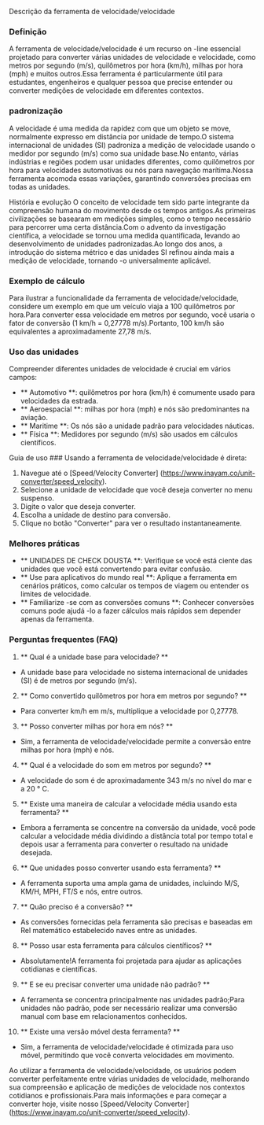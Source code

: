 Descrição da ferramenta de velocidade/velocidade

### Definição
A ferramenta de velocidade/velocidade é um recurso on -line essencial projetado para converter várias unidades de velocidade e velocidade, como metros por segundo (m/s), quilômetros por hora (km/h), milhas por hora (mph) e muitos outros.Essa ferramenta é particularmente útil para estudantes, engenheiros e qualquer pessoa que precise entender ou converter medições de velocidade em diferentes contextos.

### padronização
A velocidade é uma medida da rapidez com que um objeto se move, normalmente expresso em distância por unidade de tempo.O sistema internacional de unidades (SI) padroniza a medição de velocidade usando o medidor por segundo (m/s) como sua unidade base.No entanto, várias indústrias e regiões podem usar unidades diferentes, como quilômetros por hora para velocidades automotivas ou nós para navegação marítima.Nossa ferramenta acomoda essas variações, garantindo conversões precisas em todas as unidades.

História e evolução
O conceito de velocidade tem sido parte integrante da compreensão humana do movimento desde os tempos antigos.As primeiras civilizações se basearam em medições simples, como o tempo necessário para percorrer uma certa distância.Com o advento da investigação científica, a velocidade se tornou uma medida quantificada, levando ao desenvolvimento de unidades padronizadas.Ao longo dos anos, a introdução do sistema métrico e das unidades SI refinou ainda mais a medição de velocidade, tornando -o universalmente aplicável.

### Exemplo de cálculo
Para ilustrar a funcionalidade da ferramenta de velocidade/velocidade, considere um exemplo em que um veículo viaja a 100 quilômetros por hora.Para converter essa velocidade em metros por segundo, você usaria o fator de conversão (1 km/h = 0,27778 m/s).Portanto, 100 km/h são equivalentes a aproximadamente 27,78 m/s.

### Uso das unidades
Compreender diferentes unidades de velocidade é crucial em vários campos:
- ** Automotivo **: quilômetros por hora (km/h) é comumente usado para velocidades da estrada.
- ** Aeroespacial **: milhas por hora (mph) e nós são predominantes na aviação.
- ** Maritime **: Os nós são a unidade padrão para velocidades náuticas.
- ** Física **: Medidores por segundo (m/s) são usados ​​em cálculos científicos.

Guia de uso ###
Usando a ferramenta de velocidade/velocidade é direta:
1. Navegue até o [Speed/Velocity Converter] (https://www.inayam.co/unit-converter/speed_velocity).
2. Selecione a unidade de velocidade que você deseja converter no menu suspenso.
3. Digite o valor que deseja converter.
4. Escolha a unidade de destino para conversão.
5. Clique no botão "Converter" para ver o resultado instantaneamente.

### Melhores práticas
- ** UNIDADES DE CHECK DOUSTA **: Verifique se você está ciente das unidades que você está convertendo para evitar confusão.
- ** Use para aplicativos do mundo real **: Aplique a ferramenta em cenários práticos, como calcular os tempos de viagem ou entender os limites de velocidade.
- ** Familiarize -se com as conversões comuns **: Conhecer conversões comuns pode ajudá -lo a fazer cálculos mais rápidos sem depender apenas da ferramenta.

### Perguntas frequentes (FAQ)

1. ** Qual é a unidade base para velocidade? **
- A unidade base para velocidade no sistema internacional de unidades (SI) é de metros por segundo (m/s).

2. ** Como convertido quilômetros por hora em metros por segundo? **
- Para converter km/h em m/s, multiplique a velocidade por 0,27778.

3. ** Posso converter milhas por hora em nós? **
- Sim, a ferramenta de velocidade/velocidade permite a conversão entre milhas por hora (mph) e nós.

4. ** Qual é a velocidade do som em metros por segundo? **
- A velocidade do som é de aproximadamente 343 m/s no nível do mar e a 20 ° C.

5. ** Existe uma maneira de calcular a velocidade média usando esta ferramenta? **
- Embora a ferramenta se concentre na conversão da unidade, você pode calcular a velocidade média dividindo a distância total por tempo total e depois usar a ferramenta para converter o resultado na unidade desejada.

6. ** Que unidades posso converter usando esta ferramenta? **
- A ferramenta suporta uma ampla gama de unidades, incluindo M/S, KM/H, MPH, FT/S e nós, entre outros.

7. ** Quão preciso é a conversão? **
- As conversões fornecidas pela ferramenta são precisas e baseadas em Rel matemático estabelecido naves entre as unidades.

8. ** Posso usar esta ferramenta para cálculos científicos? **
- Absolutamente!A ferramenta foi projetada para ajudar as aplicações cotidianas e científicas.

9. ** E se eu precisar converter uma unidade não padrão? **
- A ferramenta se concentra principalmente nas unidades padrão;Para unidades não padrão, pode ser necessário realizar uma conversão manual com base em relacionamentos conhecidos.

10. ** Existe uma versão móvel desta ferramenta? **
- Sim, a ferramenta de velocidade/velocidade é otimizada para uso móvel, permitindo que você converta velocidades em movimento.

Ao utilizar a ferramenta de velocidade/velocidade, os usuários podem converter perfeitamente entre várias unidades de velocidade, melhorando sua compreensão e aplicação de medições de velocidade nos contextos cotidianos e profissionais.Para mais informações e para começar a converter hoje, visite nosso [Speed/Velocity Converter] (https://www.inayam.co/unit-converter/speed_velocity).